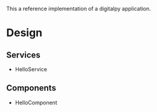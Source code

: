 This a reference implementation of a digitalpy application.

# Design
## Services
- HelloService
## Components
- HelloComponent
